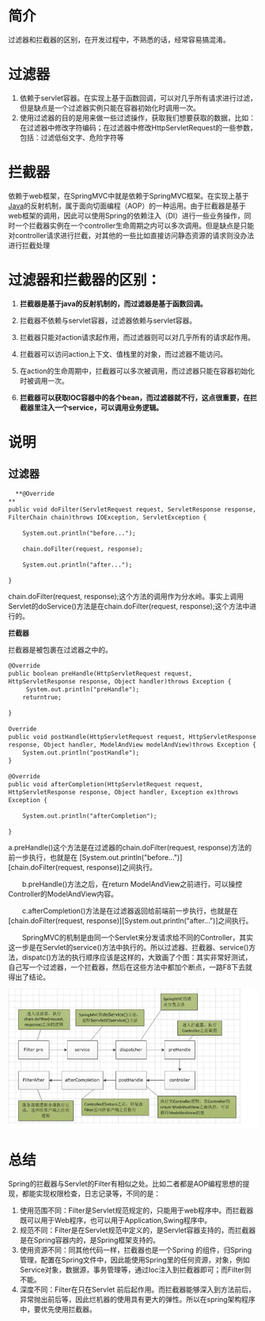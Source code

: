 # 简介
过滤器和拦截器的区别，在开发过程中，不熟悉的话，经常容易搞混淆。

# 过滤器

1. 依赖于servlet容器。在实现上基于函数回调，可以对几乎所有请求进行过滤，但是缺点是一个过滤器实例只能在容器初始化时调用一次。
2. 使用过滤器的目的是用来做一些过滤操作，获取我们想要获取的数据，比如：在过滤器中修改字符编码；在过滤器中修改HttpServletRequest的一些参数，包括：过滤低俗文字、危险字符等

# 拦截器

依赖于web框架，在SpringMVC中就是依赖于SpringMVC框架。在实现上基于[Java](https://link.jianshu.com?t=http%3A%2F%2Fwww.07net01.com%2Ftags-Java-0.html)的反射机制，属于面向切面编程（AOP）的一种运用。由于拦截器是基于web框架的调用，因此可以使用Spring的依赖注入（DI）进行一些业务操作，同时一个拦截器实例在一个controller生命周期之内可以多次调用。但是缺点是只能对controller请求进行拦截，对其他的一些比如直接访问静态资源的请求则没办法进行拦截处理

# 过滤器和拦截器的区别：

1. **拦截器是基于java的反射机制的，而过滤器是基于函数回调。**

2. 拦截器不依赖与servlet容器，过滤器依赖与servlet容器。

3. 拦截器只能对action请求起作用，而过滤器则可以对几乎所有的请求起作用。

4. 拦截器可以访问action上下文、值栈里的对象，而过滤器不能访问。

5. 在action的生命周期中，拦截器可以多次被调用，而过滤器只能在容器初始化时被调用一次。

6. **拦截器可以获取IOC容器中的各个bean，而过滤器就不行，这点很重要，在拦截器里注入一个service，可以调用业务逻辑。**


# 说明

## **过滤器**
```
  **@Override
**
public void doFilter(ServletRequest request, ServletResponse response, FilterChain chain)throws IOException, ServletException {

    System.out.println("before...");

    chain.doFilter(request, response);

    System.out.println("after...");

}
```
chain.doFilter(request, response);这个方法的调用作为分水岭。事实上调用Servlet的doService()方法是在chain.doFilter(request, response);这个方法中进行的。

**拦截器**

拦截器是被包裹在过滤器之中的。
```
@Override
public boolean preHandle(HttpServletRequest request, HttpServletResponse response, Object handler)throws Exception {
     System.out.println("preHandle");
    returntrue;

}

Override
public void postHandle(HttpServletRequest request, HttpServletResponse response, Object handler, ModelAndView modelAndView)throws Exception {
	System.out.println("postHandle");
}

@Override
public void afterCompletion(HttpServletRequest request, HttpServletResponse response, Object handler, Exception ex)throws Exception {

 	System.out.println("afterCompletion");

}
```
a.preHandle()这个方法是在过滤器的chain.doFilter(request, response)方法的前一步执行，也就是在 [System.out.println("before...")][chain.doFilter(request, response)]之间执行。

　　b.preHandle()方法之后，在return ModelAndView之前进行，可以操控Controller的ModelAndView内容。

　　c.afterCompletion()方法是在过滤器返回给前端前一步执行，也就是在[chain.doFilter(request, response)][System.out.println("after...")]之间执行。

　　SpringMVC的机制是由同一个Servlet来分发请求给不同的Controller，其实这一步是在Servlet的service()方法中执行的。所以过滤器、拦截器、service()方法，dispatc()方法的执行顺序应该是这样的，大致画了个图：其实非常好测试，自己写一个过滤器，一个拦截器，然后在这些方法中都加个断点，一路F8下去就得出了结论。


![img](../../sources/img/streamer-app.pid)



# 总结

Spring的拦截器与Servlet的Filter有相似之处。比如二者都是AOP编程思想的提现，都能实现权限检查，日志记录等，不同的是：
1. 使用范围不同：Filter是Servlet规范规定的，只能用于web程序中。而拦截器既可以用于Web程序，也可以用于Application,Swing程序中。
2. 规范不同：Filter是在Servlet规范中定义的，是Servlet容器支持的，而拦截器是在Spring容器内的，是Spring框架支持的。
3. 使用资源不同：同其他代码一样，拦截器也是一个Spring 的组件，归Spring管理，配置在Spring文件中，因此能使用Spring里的任何资源，对象，例如Service对象，数据源，事务管理等，通过Ioc注入到拦截器即可；而Filter则不能。
4. 深度不同：Filter在只在Servlet 前后起作用。而拦截器能够深入到方法前后，异常抛出前后等，因此烂机器的使用具有更大的弹性。所以在spring架构程序中，要优先使用拦截器。